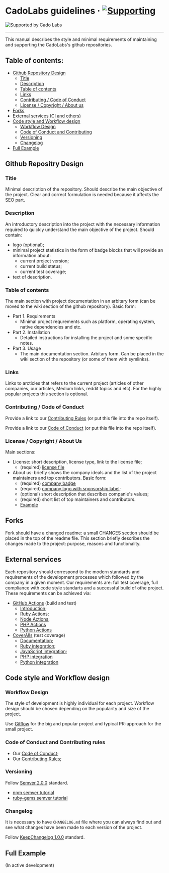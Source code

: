 # CadoLabs guidelines &middot; [![Supporting](https://github.com/Cado-Labs/cado-labs-resources/blob/main/cado_labs_badge.png)](https://github.com/Cado-Labs/)

<img src="https://github.com/Cado-Labs/cado-labs-resources/blob/main/cado_labs_supporting.svg" alt="Supported by Cado Labs" />

---

This manual describes the style and minimal requirements of maintaining and supporting the CadoLabs's github repositories.

## Table of contents:

* [Github Repository Design](#github-repository-design)
  * [Title](#title)
  * [Description](#description)
  * [Table of contents](#table-of-contents)
  * [Links](#links)
  * [Contributing / Code of Conduct](#contributing-code-of-conduct)
  * [License / Copyright / About us](#license-copyright-about-us)
* [Forks](#forks)
* [External services (CI and others)](#external-services)
* [Code style and Workflow design](#code-style-and-workflow-design)
  * [Workflow Design](#workflow-design)
  * [Code of Conduct and Contributing](#code-of-conduct-and-contributing-rules)
  * [Versioning](#versioning)
  * [Changelog](#changelog)
* [Full Example](#full-example)

## Github Repositry Design

### Title

Minimal description of the repository. Should describe the main objective of the project. Clear and correct formulation is needed because it affects the SEO part.

### Description

An introductory description into the project with the necessary information required to quickly understand the main objective of the project.
Should contain:
- logo (optional);
- minimal project statistics in the form of badge blocks that will provide an information about:
  - current project version;
  - current build status;
  - current test coverage;
- text of description.

### Table of contents

The main section with project documentation in an arbitary form (can be moved to the wiki section of the github repository). Basic form:
- Part 1. Requirements
  - Minimal project requrements such as platform, operating system, native dependencies and etc.
- Part 2. Installation
  - Detailed instructions for installing the project and some specific notes.
- Part 3. Usage
  - The main documentation section. Arbitary form. Can be placed in the wiki section of the repository (or some of them with symlinks).

### Links

Links to arcticles that refers to the current project (articles of other companies, our articles, Medium links, reddit topics and etc).
For the highly popular projects this section is optional.

### Contributing / Code of Conduct

Provide a link to our [Contributing Rules](https://github.com/Cado-Labs/guidelines/blob/master/CONTRIBUTING.md) (or put this file into the repo itself).

Provide a link to our [Code of Conduct](https://github.com/Cado-Labs/guidelines/blob/master/CODE_OF_CONDUCT.md) (or put this file into the repo itself).

### License / Copyright / About Us

Main sections:
- License: short description, license type, link to the license file;
  - (required) [license file](https://github.com/Cado-Labs/cado-labs-resources/blob/main/LICENSE.txt)
- About us: briefly shows the company ideals and the list of the project maintainers and top contributors.
  Basic form:
  - (required) [company badge](https://github.com/Cado-Labs/cado-labs-resources/blob/main/cado_labs_badge.png)
  - (required) [company logo with sponsorship label](https://github.com/Cado-Labs/cado-labs-resources/blob/main/cado_labs_supporting.svg);
  - (optional) short description that describes companie's values;
  - (required) short list of top maintainers and contributors.
  - [Example](https://github.com/Cado-Labs/smart_value-object)

## Forks

Fork should have a changed readme: a small CHANGES section should be placed in the top of the readme file.
This section briefly describes the changes made to the project: purpose, reasons and functionality.

## External services

Each repository should correspond to the modern standards and requirements of the development processes which followed by the company in a given moment. Our requirements are: full test coverage, full compliance with code style standarts and a successful build of othe project.
These requirements can be achieved via:

- [GitHub Actions](https://github.com/features/actions) (build and test)
  - [Introduction](https://docs.github.com/en/actions);
  - [Ruby Actions](https://github.com/marketplace?type=actions&query=ruby+);
  - [Node Actions](https://github.com/marketplace?type=actions&query=node+);
  - [PHP Actions](https://github.com/marketplace?type=actions&query=php+)
  - [Python Actions](https://github.com/marketplace?type=actions&query=python+)
- [CoverAlls](https://coveralls.io/) (test coverage)
  - [Documentation](https://docs.coveralls.io);
  - [Ruby integration](https://docs.coveralls.io/ruby-on-rails);
  - [JavaScript integration](https://docs.coveralls.io/javascript);
  - [PHP integration](https://docs.coveralls.io/php)
  - [Python integration](https://docs.coveralls.io/python)

## Code style and Workflow design

### Workflow Design

The style of development is highly individual for each project. Workflow design should be chosen depending on the popularity and size of the project.

Use [Gitflow](https://www.atlassian.com/git/tutorials/comparing-workflows/gitflow-workflow) for the big and popular project and typical PR-approach for the small project.

### Code of Conduct and Contributing rules

- Our [Code of Conduct](https://github.com/Cado-Labs/guidelines/blob/master/CODE_OF_CONDUCT.md);
- Our [Contributing Rules](https://github.com/Cado-Labs/guidelines/blob/master/CONTRIBUTING.md);

### Versioning

Follow [Semver 2.0.0](https://semver.org) standard.
- [npm semver tutorial](https://docs.npmjs.com/getting-started/semantic-versioning)
- [ruby-gems semver tutorial](http://guides.rubygems.org/patterns/#semantic-versioning)

### Changelog

It is necessary to have `CHANGELOG.md` file where you can always find out and see what changes have been made to each version of the project.

Follow [KeepChangelog 1.0.0](http://keepachangelog.com/en/1.0.0/) standard.

## Full Example

(In active development)
